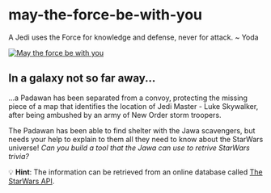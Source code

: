 # may-the-force-be-with-you
A Jedi uses the Force for knowledge and defense, never for attack. ~ Yoda

[![May the force be with you](/4f8cf39f48dbad544dd84f12b2caa90a.png "May the force be with you")](https://i.pinimg.com/originals/4f/8c/f3)

## In a galaxy not so far away...

...a Padawan has been separated from a convoy, protecting the missing piece of a map that identifies the location of Jedi Master - Luke Skywalker, after being ambushed by an army of New Order storm troopers.

The Padawan has been able to find shelter with the Jawa scavengers, but needs your help to explain to them all they need to know about the StarWars universe! *Can you build a tool that the Jawa can use to retrive StarWars trivia?*

💡 **Hint**: The information can be retrieved from an online database called [The StarWars API](https://swapi.dev/).